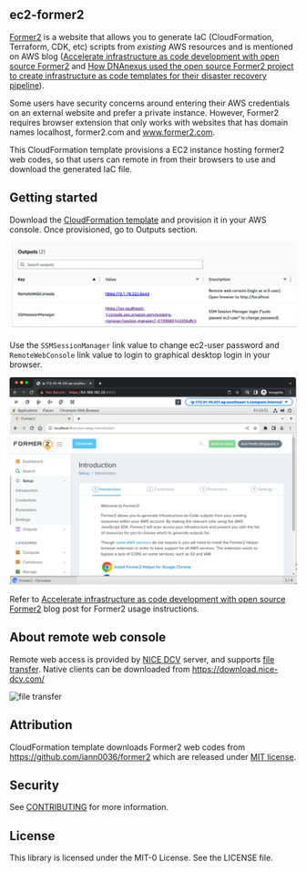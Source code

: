 ## ec2-former2

[Former2](https://former2.com/) is a website that allows you to generate IaC (CloudFormation, Terraform, CDK, etc) scripts from _existing_ AWS resources and is mentioned on AWS blog ([Accelerate infrastructure as code development with open source Former2](https://aws.amazon.com/blogs/opensource/accelerate-infrastructure-as-code-development-with-open-source-former2/) and [How DNAnexus used the open source Former2 project to create infrastructure as code templates for their disaster recovery pipeline](https://aws.amazon.com/blogs/opensource/how-dnanexus-used-the-open-source-former2-project-to-create-infrastructure-as-code-templates-for-their-disaster-recovery-pipeline/)).

Some users have security concerns around entering their AWS credentials on an external website and prefer a private instance.  However, Former2 requires browser extension that only works with websites that has domain names localhost, former2.com and www.former2.com. 

This CloudFormation template provisions a EC2 instance hosting former2 web codes, so that users can remote in from their browsers to use and download the generated IaC file. 



## Getting started

Download the [CloudFormation template](template.yaml) and provision it in your AWS console. 
Once provisioned, go to Outputs section.

![outputs.png](./images/outputs.png)

Use the `SSMSessionManager` link value to change ec2-user password and `RemoteWebConsole` link value to login to graphical desktop login in your browser. 



![ec2.png](./images/ec2.png)

Refer to [Accelerate infrastructure as code development with open source Former2](https://aws.amazon.com/blogs/opensource/accelerate-infrastructure-as-code-development-with-open-source-former2/) blog post for Former2 usage instructions. 

## About remote web console
Remote web access is provided by [NICE DCV](https://aws.amazon.com/hpc/dcv/) server, and supports [file transfer](https://docs.aws.amazon.com/dcv/latest/userguide/using-transfer-web.html). Native clients can be downloaded from https://download.nice-dcv.com/

![file transfer](https://docs.aws.amazon.com/images/dcv/latest/userguide/images/web-storage.png)


## Attribution
CloudFormation template downloads Former2 web codes from https://github.com/iann0036/former2 which are released under [MIT license](https://github.com/iann0036/former2/blob/master/LICENSE).


## Security

See [CONTRIBUTING](CONTRIBUTING.md#security-issue-notifications) for more information.

## License

This library is licensed under the MIT-0 License. See the LICENSE file.
